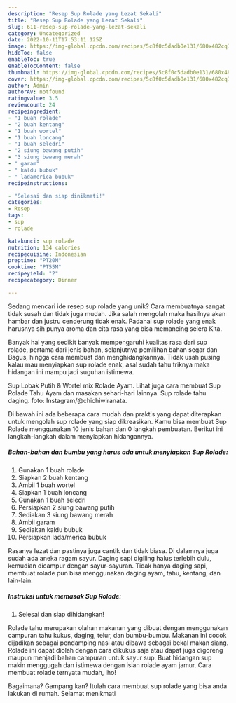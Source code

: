 ```yaml
---
description: "Resep Sup Rolade yang Lezat Sekali"
title: "Resep Sup Rolade yang Lezat Sekali"
slug: 611-resep-sup-rolade-yang-lezat-sekali
category: Uncategorized
date: 2022-10-11T17:53:11.125Z
image: https://img-global.cpcdn.com/recipes/5c8f0c5dadb0e131/680x482cq70/sup-rolade-foto-resep-utama.jpg
hideToc: false
enableToc: true
enableTocContent: false
thumbnail: https://img-global.cpcdn.com/recipes/5c8f0c5dadb0e131/680x482cq70/sup-rolade-foto-resep-utama.jpg
cover: https://img-global.cpcdn.com/recipes/5c8f0c5dadb0e131/680x482cq70/sup-rolade-foto-resep-utama.jpg
author: Admin
authorAv: notfound
ratingvalue: 3.5
reviewcount: 24
recipeingredient:
- "1 buah rolade"
- "2 buah kentang"
- "1 buah wortel"
- "1 buah loncang"
- "1 buah seledri"
- "2 siung bawang putih"
- "3 siung bawang merah"
- " garam"
- " kaldu bubuk"
- " ladamerica bubuk"
recipeinstructions:

- "Selesai dan siap dinikmati!"
categories:
- Resep
tags:
- sup
- rolade

katakunci: sup rolade 
nutrition: 134 calories
recipecuisine: Indonesian
preptime: "PT20M"
cooktime: "PT55M"
recipeyield: "2"
recipecategory: Dinner

---
```





Sedang mencari ide resep sup rolade yang unik? Cara membuatnya sangat tidak susah dan tidak juga mudah. Jika salah mengolah maka hasilnya akan hambar dan justru cenderung tidak enak. Padahal sup rolade yang enak harusnya sih punya aroma dan cita rasa yang bisa memancing selera Kita.





Banyak hal yang sedikit banyak mempengaruhi kualitas rasa dari sup rolade, pertama dari jenis bahan, selanjutnya pemilihan bahan segar dan Bagus, hingga cara membuat dan menghidangkannya. Tidak usah pusing kalau mau menyiapkan sup rolade enak,      asal sudah tahu triknya maka hidangan ini mampu jadi suguhan istimewa.














Sup Lobak Putih &amp; Wortel mix Rolade Ayam. Lihat juga cara membuat Sup Rolade Tahu Ayam dan masakan sehari-hari lainnya. Sup rolade tahu daging. foto: Instagram/@chichiwiranata.






Di bawah ini ada beberapa cara mudah dan praktis yang dapat diterapkan untuk mengolah sup rolade yang siap dikreasikan. Kamu bisa membuat Sup Rolade menggunakan 10 jenis bahan dan 0 langkah pembuatan. Berikut ini langkah-langkah dalam menyiapkan hidangannya.

<!--inarticleads1-->

##### Bahan-bahan dan bumbu yang harus ada untuk menyiapkan Sup Rolade:

1. Gunakan 1 buah rolade
1. Siapkan 2 buah kentang
1. Ambil 1 buah wortel
1. Siapkan 1 buah loncang
1. Gunakan 1 buah seledri
1. Persiapkan 2 siung bawang putih
1. Sediakan 3 siung bawang merah
1. Ambil  garam
1. Sediakan  kaldu bubuk
1. Persiapkan  lada/merica bubuk


Rasanya lezat dan pastinya juga cantik dan tidak biasa. Di dalamnya juga sudah ada aneka ragam sayur. Daging sapi digiling halus terlebih dulu, kemudian dicampur dengan sayur-sayuran. Tidak hanya daging sapi, membuat rolade pun bisa menggunakan daging ayam, tahu, kentang, dan lain-lain. 

<!--inarticleads2-->

##### Instruksi untuk memasak Sup Rolade:


1. Selesai dan siap dihidangkan!

Rolade tahu merupakan olahan makanan yang dibuat dengan menggunakan campuran tahu kukus, daging, telur, dan bumbu-bumbu. Makanan ini cocok dijadikan sebagai pendamping nasi atau dibawa sebagai bekal makan siang. Rolade ini dapat diolah dengan cara dikukus saja atau dapat juga digoreng maupun menjadi bahan campuran untuk sayur sup. Buat hidangan sup makin menggugah dan istimewa dengan isian rolade ayam jamur. Cara membuat rolade ternyata mudah, lho! 

Bagaimana? Gampang kan? Itulah cara membuat sup rolade yang bisa anda lakukan di rumah. Selamat menikmati
